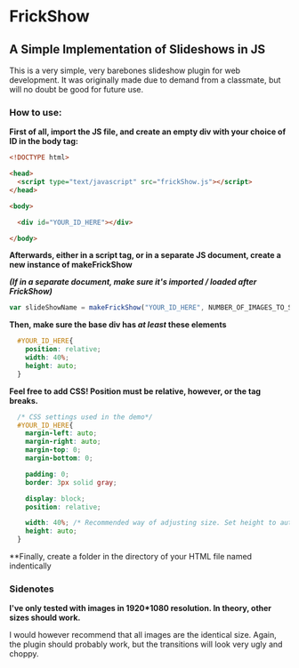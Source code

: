 # FrickShow
## A Simple Implementation of Slideshows in JS

This is a very simple, very barebones slideshow plugin for web development.
It was originally made due to demand from a classmate, but will no doubt be good for future use.

### How to use:

**First of all, import the JS file, and create an empty div with your choice of ID in the body tag:**

```html
<!DOCTYPE html>

<head>
  <script type="text/javascript" src="frickShow.js"></script>
</head>

<body>

  <div id="YOUR_ID_HERE"></div>

</body>
```

**Afterwards, either in a script tag, or in a separate JS document, create a new instance of makeFrickShow**

***(If in a separate document, make sure it's imported / loaded after FrickShow)***

```javascript
var slideShowName = makeFrickShow("YOUR_ID_HERE", NUMBER_OF_IMAGES_TO_SCROLL_THROUGH)
```

**Then, make sure the base div has *at least* these elements**
```css
  #YOUR_ID_HERE{
    position: relative;
    width: 40%;
    height: auto;
  }
```

**Feel free to add CSS! Position must be relative, however, or the tag breaks.**

```css
  /* CSS settings used in the demo*/
  #YOUR_ID_HERE{
    margin-left: auto;
    margin-right: auto;
    margin-top: 0;
    margin-bottom: 0;

    padding: 0;
    border: 3px solid gray;

    display: block;
    position: relative;

    width: 40%; /* Recommended way of adjusting size. Set height to auto, and solely change the width */
    height: auto;
  }

```

**Finally, create a folder in the directory of your HTML file named indentically 

### Sidenotes

**I've only tested with images in 1920*1080 resolution. In theory, other sizes should work.**

I would however recommend that all images are the identical size. Again, the plugin should probably work,
but the transitions will look very ugly and choppy.
